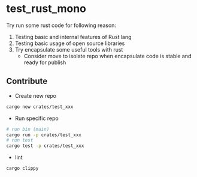 # test_rust_mono

Try run some rust code for following reason:
1. Testing basic and internal features of Rust lang
2. Testing basic usage of open source libraries
3. Try encapsulate some useful tools with rust
   - Consider move to isolate repo when encapsulate code is stable and ready for publish

## Contribute

- Create new repo

```bash
cargo new crates/test_xxx
```

- Run specific repo

```bash
# run bin (main)
cargo run -p crates/test_xxx
# run test
cargo test -p crates/test_xxx
```

- lint

```bash
cargo clippy
```
